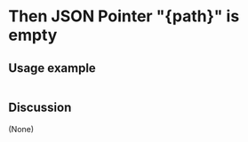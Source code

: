 
Then JSON Pointer "{path}" is empty
=============================================================================================================

Usage example
-------------

```
```

Discussion
----------

(None)